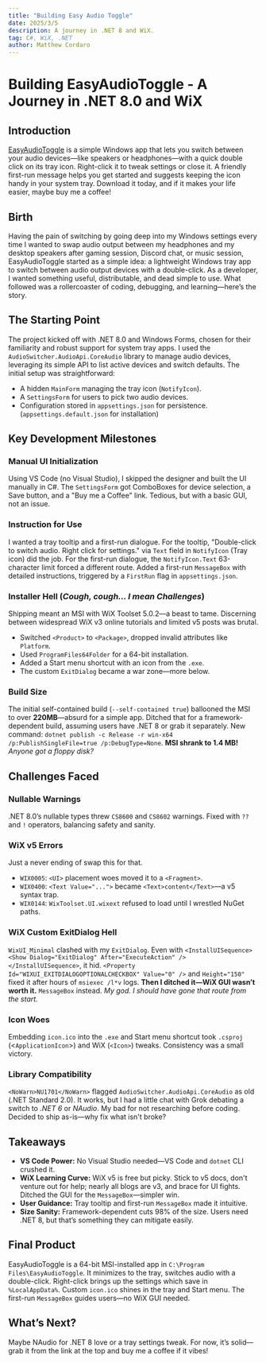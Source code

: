 ```yaml
---
title: "Building Easy Audio Toggle"
date: 2025/3/5
description: A journey in .NET 8 and WiX.
tag: C#, WiX, .NET
author: Matthew Cordaro
---
```


# Building EasyAudioToggle - A Journey in .NET 8.0 and WiX

## Introduction

[EasyAudioToggle](applications/EasyAudioToggle.msi) is a simple Windows app that lets you switch between your audio devices—like speakers or headphones—with a quick double click on its tray icon. Right-click it to tweak settings or close it. A friendly first-run message helps you get started and suggests keeping the icon handy in your system tray. Download it today, and if it makes your life easier, maybe buy me a coffee!


## Birth 

Having the pain of switching by going deep into my Windows settings every time I wanted to swap audio output between my headphones and my desktop speakers after gaming session, Discord chat, or music session, EasyAudioToggle started as a simple idea: a lightweight Windows tray app to switch between audio output devices with a double-click. As a developer, I wanted something useful, distributable, and dead simple to use. What followed was a rollercoaster of coding, debugging, and learning—here’s the story.

## The Starting Point

The project kicked off with .NET 8.0 and Windows Forms, chosen for their familiarity and robust support for system tray apps. I used the `AudioSwitcher.AudioApi.CoreAudio` library to manage audio devices, leveraging its simple API to list active devices and switch defaults. The initial setup was straightforward:

- A hidden `MainForm` managing the tray icon (`NotifyIcon`).
- A `SettingsForm` for users to pick two audio devices.
- Configuration stored in `appsettings.json` for persistence. (`appsettings.default.json` for installation)

## Key Development Milestones

### Manual UI Initialization

Using VS Code (no Visual Studio), I skipped the designer and built the UI manually in C#. The `SettingsForm` got ComboBoxes for device selection, a Save button, and a "Buy me a Coffee" link. Tedious, but with a basic GUI, not an issue.

### Instruction for Use

I wanted a tray tooltip and a first-run dialogue. For the tooltip, "Double-click to switch audio. Right click for settings." via `Text` field in `NotifyIcon` (Tray icon) did the job.  For the first-run dialogue, the `NotifyIcon.Text` 63-character limit forced a different route. Added a first-run `MessageBox` with detailed instructions, triggered by a `FirstRun` flag in `appsettings.json`.

### Installer Hell (_Cough, cough... I mean Challenges_)

Shipping meant an MSI with WiX Toolset 5.0.2—a beast to tame. Discerning between widespread WiX v3 online tutorials and limited v5 posts was brutal.

- Switched `<Product>` to `<Package>`, dropped invalid attributes like `Platform`.
- Used `ProgramFiles64Folder` for a 64-bit installation.
- Added a Start menu shortcut with an icon from the `.exe`.
- The custom `ExitDialog` became a war zone—more below.

### Build Size

The initial self-contained build (`--self-contained true`) ballooned the MSI to over **220MB**—absurd for a simple app. Ditched that for a framework-dependent build, assuming users have .NET 8 or grab it separately. New command: `dotnet publish -c Release -r win-x64 /p:PublishSingleFile=true /p:DebugType=None`. **MSI shrank to 1.4 MB!** _Anyone got a floppy disk?_

## Challenges Faced

### Nullable Warnings

.NET 8.0’s nullable types threw `CS8600` and `CS8602` warnings. Fixed with `??` and `!` operators, balancing safety and sanity.

### WiX v5 Errors

Just a never ending of swap this for that.  

- `WIX0005`: `<UI>` placement woes moved it to a `<Fragment>`.
- `WIX0400`: `<Text Value="...">` became `<Text>content</Text>`—a v5 syntax trap.
- `WIX0144`: `WixToolset.UI.wixext` refused to load until I wrestled NuGet paths.

### WiX Custom ExitDialog Hell

`WixUI_Minimal` clashed with my `ExitDialog`. Even with `<InstallUISequence><Show Dialog="ExitDialog" After="ExecuteAction" /></InstallUISequence>`, it hid. `<Property Id="WIXUI_EXITDIALOGOPTIONALCHECKBOX" Value="0" />` and `Height="150"` fixed it after hours of `msiexec /l*v` logs. **Then I ditched it—WiX GUI wasn’t worth it.**  `MessageBox` instead.  _My god. I should have gone that route from the start._ 

### Icon Woes

Embedding `icon.ico` into the `.exe` and Start menu shortcut took `.csproj` (<`ApplicationIcon`>) and WiX (`<Icon>`) tweaks. Consistency was a small victory.

### Library Compatibility

`<NoWarn>NU1701</NoWarn>` flagged `AudioSwitcher.AudioApi.CoreAudio` as old (.NET Standard 2.0). It works, but I had a little chat with Grok debating a switch to _.NET 6_ or _NAudio_.  My bad for not researching before coding. Decided to ship as-is—why fix what isn't broke?

## Takeaways

- **VS Code Power:** No Visual Studio needed—VS Code and `dotnet` CLI crushed it.
- **WiX Learning Curve:** WiX v5 is free but picky. Stick to v5 docs, don't venture out for help; nearly all blogs are v3, and brace for UI fights. Ditched the GUI for the `MessageBox`—simpler win.
-  **User Guidance:** Tray tooltip and first-run `MessageBox` made it intuitive.
-  **Size Sanity:** Framework-dependent cuts 98% of the size. Users need .NET 8, but that’s something they can mitigate easily.

## Final Product

EasyAudioToggle is a 64-bit MSI-installed app in `C:\Program Files\EasyAudioToggle`. It minimizes to the tray, switches audio with a double-click.  Right-click brings up the settings which save in `%LocalAppData%`. Custom `icon.ico` shines in the tray and Start menu. The first-run `MessageBox` guides users—no WiX GUI needed.

## What’s Next?

Maybe NAudio for .NET 8 love or a tray settings tweak. For now, it’s solid—grab it from the link at the top and buy me a coffee if it vibes!